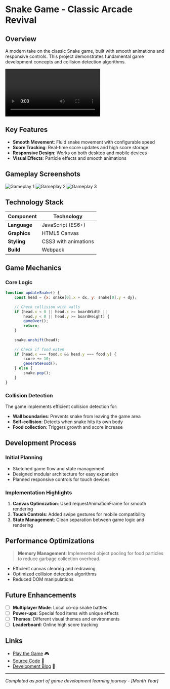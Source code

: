 # Snake Game - Classic Arcade Revival

## Overview

A modern take on the classic Snake game, built with smooth animations and responsive controls. This project demonstrates fundamental game development concepts and collision detection algorithms.

![Snake Game Preview](img/mvps/snake_trailer.mp4)

## Key Features

- **Smooth Movement**: Fluid snake movement with configurable speed
- **Score Tracking**: Real-time score updates and high score storage
- **Responsive Design**: Works on both desktop and mobile devices
- **Visual Effects**: Particle effects and smooth animations

## Gameplay Screenshots

<!-- grid-3 -->
![Gameplay 1](img/mvps/destrucubes/screen_destrucubes.gif)
![Gameplay 2](img/mvps/stickyball/screen_stickyball.gif)
![Gameplay 3](img/mvps/panicplaneflight/screen_panicplaneflight.gif)
<!-- end-grid -->

## Technology Stack

| Component | Technology |
|-----------|------------|
| **Language** | JavaScript (ES6+) |
| **Graphics** | HTML5 Canvas |
| **Styling** | CSS3 with animations |
| **Build** | Webpack |

## Game Mechanics

### Core Logic
```javascript
function updateSnake() {
    const head = {x: snake[0].x + dx, y: snake[0].y + dy};
    
    // Check collision with walls
    if (head.x < 0 || head.x >= boardWidth || 
        head.y < 0 || head.y >= boardHeight) {
        gameOver();
        return;
    }
    
    snake.unshift(head);
    
    // Check if food eaten
    if (head.x === food.x && head.y === food.y) {
        score += 10;
        generateFood();
    } else {
        snake.pop();
    }
}
```

### Collision Detection
The game implements efficient collision detection for:
- **Wall boundaries**: Prevents snake from leaving the game area
- **Self-collision**: Detects when snake hits its own body
- **Food collection**: Triggers growth and score increase

## Development Process

### Initial Planning
- Sketched game flow and state management
- Designed modular architecture for easy expansion
- Planned responsive controls for touch devices

### Implementation Highlights
1. **Canvas Optimization**: Used requestAnimationFrame for smooth rendering
2. **Touch Controls**: Added swipe gestures for mobile compatibility
3. **State Management**: Clean separation between game logic and rendering

## Performance Optimizations

> **Memory Management**: Implemented object pooling for food particles to reduce garbage collection overhead.

- Efficient canvas clearing and redrawing
- Optimized collision detection algorithms
- Reduced DOM manipulations

## Future Enhancements

- [ ] **Multiplayer Mode**: Local co-op snake battles
- [ ] **Power-ups**: Special food items with unique effects
- [ ] **Themes**: Different visual themes and environments
- [ ] **Leaderboard**: Online high score tracking

## Links

- [Play the Game](https://your-game-link.com) 🎮
- [Source Code](https://github.com/username/snake-game) 📱
- [Development Blog](https://blog-link.com) 📝

---

*Completed as part of game development learning journey - [Month Year]*
